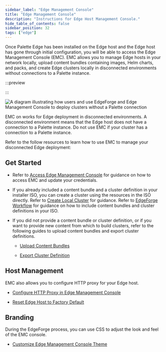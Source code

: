 ```yaml
---
sidebar_label: "Edge Management Console"
title: "Edge Management Console"
description: "Instructions for Edge Host Management Console."
hide_table_of_contents: false
sidebar_position: 32
tags: ["edge"]
---
```


Once Palette Edge has been installed on the Edge host and the Edge host has gone through initial configuration, you will
be able to access the Edge Management Console (EMC). EMC allows you to manage Edge hosts in your network locally, upload
content bundles containing images, Helm charts, and packs, and create Edge clusters locally in disconnected environments
without connections to a Palette instance.

:::preview

:::

![A diagram illustrating how users and use EdgeForge and Edge Management Console to deploy clusters without a Palette connection](/clusters_edge_emc_workflow.png)

EMC on works for Edge deployment in disconnected environments. A disconnected environment means that the Edge host does
not have a connection to a Palette instance. Do not use EMC if your cluster has a connection to a Palette instance.

Refer to the follow resources to learn how to use EMC to manage your disconnected Edge deployment:

## Get Started

- Refer to [Access Edge Management Console](./host-management/access-console.md) for guidance on how to access EMC and
  update your credentials.

- If you already included a content bundle and a cluster definition in your installer ISO, you can create a cluster
  using the resources in the ISO directly. Refer to [Create Local Cluster](./cluster-management/create-cluster.md) for
  guidance. Refer to [EdgeForge Workflow](../edgeforge-workflow/edgeforge-workflow.md) for guidance on how to include
  content bundles and cluster definitions in your ISO.

- If you did not provide a content bundle or cluster definition, or if you want to provide new content from which to
  build clusters, refer to the following guides to upload content bundles and export cluster definitions.

  - [Upload Content Bundles](./cluster-management/upload-content-bundle.md)

  - [Export Cluster Definition](./cluster-management/export-cluster-definition.md)

## Host Management

EMC also allows you to configure HTTP proxy for your Edge host.

- [Configure HTTP Proxy in Edge Management Console](./host-management/configure-proxy.md)

- [Reset Edge Host to Factory Default](./host-management/reset-factory-default.md)

## Branding

During the EdgeForge process, you can use CSS to adjust the look and feel of the EMC console.

- [Customize Edge Management Console Theme](./host-management/theming.md)
